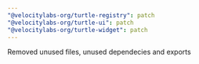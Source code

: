 ```yaml
---
"@velocitylabs-org/turtle-registry": patch
"@velocitylabs-org/turtle-ui": patch
"@velocitylabs-org/turtle-widget": patch
---
```


Removed unused files, unused dependecies and exports
